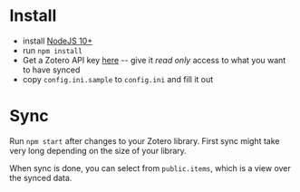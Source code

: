 # Install

* install [NodeJS 10+](https://nodejs.org/en/)
* run `npm install`
* Get a Zotero API key [here](https://www.zotero.org/settings/keys/new) -- give it *read only* access to what you want to have synced
* copy `config.ini.sample` to `config.ini` and fill it out


# Sync

Run `npm start` after changes to your Zotero library. First sync might take very long depending on the size of your library.

When sync is done, you can select from `public.items`, which is a view over the synced data.
